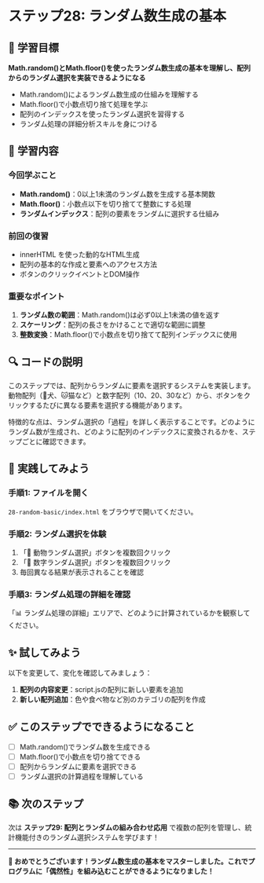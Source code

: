 # ステップ28: ランダム数生成の基本

## 🎯 学習目標

**Math.random()とMath.floor()を使ったランダム数生成の基本を理解し、配列からのランダム選択を実装できるようになる**

- Math.random()によるランダム数生成の仕組みを理解する
- Math.floor()で小数点切り捨て処理を学ぶ  
- 配列のインデックスを使ったランダム選択を習得する
- ランダム処理の詳細分析スキルを身につける

## 📝 学習内容

### **今回学ぶこと**
- **Math.random()**：0以上1未満のランダム数を生成する基本関数
- **Math.floor()**：小数点以下を切り捨てて整数にする処理  
- **ランダムインデックス**：配列の要素をランダムに選択する仕組み

### **前回の復習**
- innerHTML を使った動的なHTML生成
- 配列の基本的な作成と要素へのアクセス方法
- ボタンのクリックイベントとDOM操作

### **重要なポイント**
1. **ランダム数の範囲**：Math.random()は必ず0以上1未満の値を返す
2. **スケーリング**：配列の長さをかけることで適切な範囲に調整
3. **整数変換**：Math.floor()で小数点を切り捨てて配列インデックスに使用

## 🔍 コードの説明

このステップでは、配列からランダムに要素を選択するシステムを実装します。動物配列（🐶犬、🐱猫など）と数字配列（10、20、30など）から、ボタンをクリックするたびに異なる要素を選択する機能があります。

特徴的な点は、ランダム選択の「過程」を詳しく表示することです。どのようにランダム数が生成され、どのように配列のインデックスに変換されるかを、ステップごとに確認できます。

## 🚀 実践してみよう

### **手順1: ファイルを開く**
`28-random-basic/index.html` をブラウザで開いてください。

### **手順2: ランダム選択を体験**
1. 「🐾 動物ランダム選択」ボタンを複数回クリック
2. 「🔢 数字ランダム選択」ボタンを複数回クリック
3. 毎回異なる結果が表示されることを確認

### **手順3: ランダム処理の詳細を確認**
「📊 ランダム処理の詳細」エリアで、どのように計算されているかを観察してください。

## ✨ 試してみよう

以下を変更して、変化を確認してみましょう：

1. **配列の内容変更**：script.jsの配列に新しい要素を追加
2. **新しい配列追加**：色や食べ物など別のカテゴリの配列を作成

## ✅ このステップでできるようになること

- [ ] Math.random()でランダム数を生成できる
- [ ] Math.floor()で小数点を切り捨てできる
- [ ] 配列からランダムに要素を選択できる
- [ ] ランダム選択の計算過程を理解している

## 📚 次のステップ

次は **ステップ29: 配列とランダムの組み合わせ応用** で複数の配列を管理し、統計機能付きのランダム選択システムを学びます！

---

**🎉 おめでとうございます！ランダム数生成の基本をマスターしました。これでプログラムに「偶然性」を組み込むことができるようになりました！**